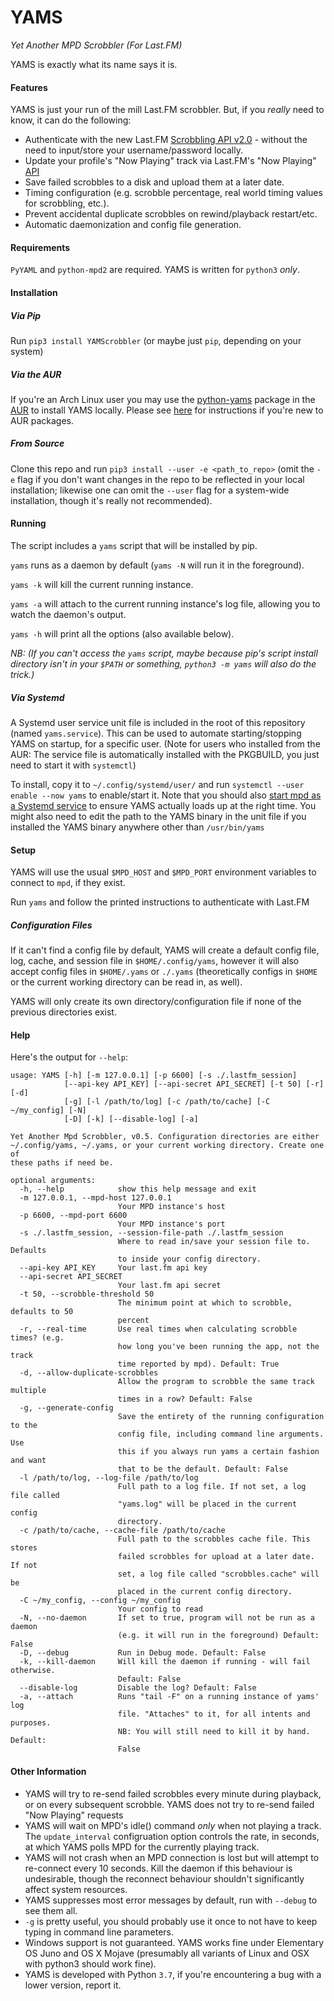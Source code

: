 YAMS
====

*Yet Another MPD Scrobbler (For Last.FM)*

YAMS is exactly what its name says it is.

#### Features
YAMS is just your run of the mill Last.FM scrobbler. But, if you *really* need to know, it can do the following:

* Authenticate with the new Last.FM [Scrobbling API v2.0](https://www.last.fm/api/scrobbling) - without the need to input/store your username/password locally.
* Update your profile's "Now Playing" track via Last.FM's "Now Playing" [API](https://www.last.fm/api/show/track.updateNowPlaying)
* Save failed scrobbles to a disk and upload them at a later date.
* Timing configuration (e.g. scrobble percentage, real world timing values for scrobbling, etc.).
* Prevent accidental duplicate scrobbles on rewind/playback restart/etc.
* Automatic daemonization and config file generation.

#### Requirements
`PyYAML` and `python-mpd2` are required. YAMS is written for `python3` *only*.

#### Installation
##### Via Pip
Run `pip3 install YAMScrobbler` (or maybe just `pip`, depending on your system)

##### Via the AUR
If you're an Arch Linux user you may use the [python-yams](https://aur.archlinux.org/packages/python-yams/) package in the [AUR](https://aur.archlinux.org/) to install YAMS locally. Please see [here](https://wiki.archlinux.org/index.php/Arch_User_Repository#Installing_packages) for instructions if you're new to AUR packages.

##### From Source
Clone this repo and run `pip3 install --user -e <path_to_repo>` (omit the `-e` flag if you don't want changes in the repo to be reflected in your local installation; likewise one can omit the `--user` flag for a system-wide installation, though it's really not recommended).

#### Running

The script includes a `yams` script that will be installed by pip.

`yams` runs as a daemon by default (`yams -N` will run it in the foreground).

`yams -k` will kill the current running instance.

`yams -a` will attach to the current running instance's log file, allowing you to watch the daemon's output.

`yams -h` will print all the options (also available below).

 *NB: (If you can't access the `yams` script, maybe because pip's script install directory isn't in your `$PATH` or something, `python3 -m yams` will also do the trick.)*

##### Via Systemd

A Systemd user service unit file is included in the root of this repository (named `yams.service`). This can be used to automate starting/stopping YAMS on startup, for a specific user. (Note for users who installed from the AUR: The service file is automatically installed with the PKGBUILD, you just need to start it with `systemctl`)

To install, copy it to `~/.config/systemd/user/` and run `systemctl --user enable --now yams` to enable/start it. Note that you should also [start mpd as a Systemd service](https://wiki.archlinux.org/index.php/Music_Player_Daemon#Autostart_with_systemd) to ensure YAMS actually loads up at the right time. You might also need to edit the path to the YAMS binary in the unit file if you installed the YAMS binary anywhere other than `/usr/bin/yams`

#### Setup

YAMS will use the usual `$MPD_HOST` and `$MPD_PORT` environment variables to connect to `mpd`, if they exist.

Run `yams` and follow the printed instructions to authenticate with Last.FM

##### Configuration Files

If it can't find a config file by default, YAMS will create a default config file, log, cache, and session file in `$HOME/.config/yams`, however it will also accept config files in `$HOME/.yams` or `./.yams` (theoretically configs in `$HOME` or the current working directory can be read in, as well).

YAMS will only create its own directory/configuration file if none of the previous directories exist.

#### Help

Here's the output for `--help`:

    usage: YAMS [-h] [-m 127.0.0.1] [-p 6600] [-s ./.lastfm_session]
                [--api-key API_KEY] [--api-secret API_SECRET] [-t 50] [-r] [-d]
                [-g] [-l /path/to/log] [-c /path/to/cache] [-C ~/my_config] [-N]
                [-D] [-k] [--disable-log] [-a]

    Yet Another Mpd Scrobbler, v0.5. Configuration directories are either
    ~/.config/yams, ~/.yams, or your current working directory. Create one of
    these paths if need be.

    optional arguments:
      -h, --help            show this help message and exit
      -m 127.0.0.1, --mpd-host 127.0.0.1
                            Your MPD instance's host
      -p 6600, --mpd-port 6600
                            Your MPD instance's port
      -s ./.lastfm_session, --session-file-path ./.lastfm_session
                            Where to read in/save your session file to. Defaults
                            to inside your config directory.
      --api-key API_KEY     Your last.fm api key
      --api-secret API_SECRET
                            Your last.fm api secret
      -t 50, --scrobble-threshold 50
                            The minimum point at which to scrobble, defaults to 50
                            percent
      -r, --real-time       Use real times when calculating scrobble times? (e.g.
                            how long you've been running the app, not the track
                            time reported by mpd). Default: True
      -d, --allow-duplicate-scrobbles
                            Allow the program to scrobble the same track multiple
                            times in a row? Default: False
      -g, --generate-config
                            Save the entirety of the running configuration to the
                            config file, including command line arguments. Use
                            this if you always run yams a certain fashion and want
                            that to be the default. Default: False
      -l /path/to/log, --log-file /path/to/log
                            Full path to a log file. If not set, a log file called
                            "yams.log" will be placed in the current config
                            directory.
      -c /path/to/cache, --cache-file /path/to/cache
                            Full path to the scrobbles cache file. This stores
                            failed scrobbles for upload at a later date. If not
                            set, a log file called "scrobbles.cache" will be
                            placed in the current config directory.
      -C ~/my_config, --config ~/my_config
                            Your config to read
      -N, --no-daemon       If set to true, program will not be run as a daemon
                            (e.g. it will run in the foreground) Default: False
      -D, --debug           Run in Debug mode. Default: False
      -k, --kill-daemon     Will kill the daemon if running - will fail otherwise.
                            Default: False
      --disable-log         Disable the log? Default: False
      -a, --attach          Runs "tail -F" on a running instance of yams' log
                            file. "Attaches" to it, for all intents and purposes.
                            NB: You will still need to kill it by hand. Default:
                            False

#### Other Information
- YAMS will try to re-send failed scrobbles every minute during playback, or on every subsequent scrobble. YAMS does not try to re-send failed "Now Playing" requests
- YAMS will wait on MPD's idle() command *only* when not playing a track. The `update_interval` configruation option controls the rate, in seconds, at which YAMS polls MPD for the currently playing track.
- YAMS will not crash when an MPD connection is lost but will attempt to re-connect every 10 seconds. Kill the daemon if this behaviour is undesirable, though the reconnect behaviour shouldn't significantly affect system resources.
- YAMS suppresses most error messages by default, run with `--debug` to see them all.
- `-g` is pretty useful, you should probably use it once to not have to keep typing in command line parameters.
- Windows support is not guaranteed. YAMS works fine under Elementary OS Juno and OS X Mojave (presumably all variants of Linux and OSX with python3 should work fine).
- YAMS is developed with Python `3.7`, if you're encountering a bug with a lower version, report it.

